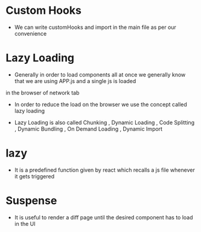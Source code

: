 # Custom Hooks 

- We can write customHooks and import in the main file as per our convenience

# Lazy Loading

- Generally in order to load components all at once we generally know that we are using APP.js and a single js is loaded

in the browser of network tab 

- In order to reduce the load on the browser we use the concept called lazy loading

- Lazy Loading is also called Chunking  , Dynamic Loading , Code Splitting , Dynamic Bundling , On Demand Loading ,  Dynamic Import 

# lazy

- It is a predefined function given by react which recalls a js file whenever it gets triggered

# Suspense

- It is useful to render a diff page until the desired component has to load in the UI 